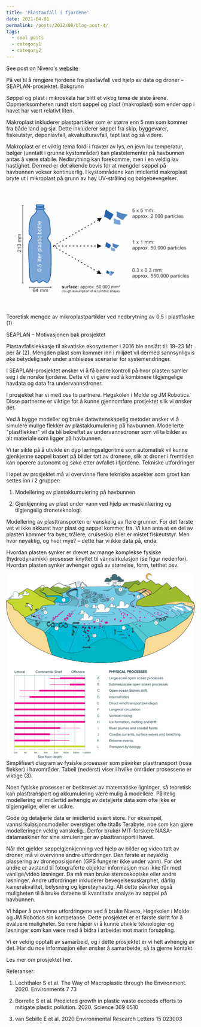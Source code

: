 ```yaml
---
title: 'Plastavfall i fjordene'
date: 2021-04-01
permalink: /posts/2012/08/blog-post-4/
tags:
  - cool posts
  - category1
  - category2
---
```


See post on Nivero's [website](https://www.nivero.no/blogg/plastavfall-i-fjordene)

På vei til å rengjøre fjordene fra plastavfall ved hjelp av data og droner – SEAPLAN-prosjektet.
Bakgrunn

Søppel og plast i mikroskala har blitt et viktig tema de siste årene. Oppmerksomheten rundt stort søppel og plast (makroplast) som ender opp i havet har vært relativt liten.

Makroplast inkluderer plastpartikler som er større enn 5 mm som kommer fra både land og sjø. Dette inkluderer søppel fra skip, byggevarer, fiskeutstyr, deponiavfall, akvakulturavfall, tapt last og så videre.

Makroplast er et viktig tema fordi i fravær av lys, en jevn lav temperatur, bølger (unntatt i grunne kystområder) kan plastelementer på havbunnen antas å være stabile. Nedbrytning kan forekomme, men i en veldig lav hastighet. Dermed er det økende bevis for at mengder søppel på havbunnen vokser kontinuerlig. I kystområdene kan imidlertid makroplast bryte ut i mikroplast på grunn av høy UV-stråling og bølgebevegelser.

![image](imgs2/plastflaske.jpeg)
Teoretisk mengde av mikroplastpartikler ved nedbrytning av 0,5 l plastflaske (1)

SEAPLAN – Motivasjonen bak prosjektet

Plastavfallslekkasje til akvatiske økosystemer i 2016 ble anslått til: 19–23 Mt per år (2). Mengden plast som kommer inn i miljøet vil dermed sannsynligvis øke betydelig selv under ambisiøse scenarier for systemendringer.

I SEAPLAN-prosjektet ønsker vi å få bedre kontroll på hvor plasten samler seg i de norske fjordene. Dette vil vi gjøre ved å kombinere tilgjengelige havdata og data fra undervannsdroner.

I prosjektet har vi med oss to partnere. Høgskolen i Molde og JM Robotics. Disse partnerne er viktige for å kunne gjennomføre prosjektet slik vi ønsker det.

Ved å bygge modeller og bruke datavitenskapelig metoder ønsker vi å simulere mulige flekker av plastakkumulering på havbunnen. Modellerte "plastflekker" vil da bli bekreftet av undervannsdroner som vil ta bilder av alt materiale som ligger på havbunnen.

Vi tar sikte på å utvikle en dyp læringsalgoritme som automatisk vil kunne gjenkjenne søppel basert på bilder tatt av dronene, slik at droner i fremtiden kan operere autonomt og søke etter avfallet i fjordene.
Tekniske utfordringer

I løpet av prosjektet må vi overvinne flere tekniske aspekter som grovt kan settes inn i 2 grupper:

1. Modellering av plastakkumulering på havbunnen

2. Gjenkjenning av plast under vann ved hjelp av maskinlæring og tilgjengelig droneteknologi.

Modellering av plasttransporten er vanskelig av flere grunner. For det første vet vi ikke akkurat hvor plast og søppel kommer fra. Vi kan anta at en del av plasten kommer fra byer, trålere, cruiseskip eller er mistet fiskeutstyr. Men hvor nøyaktig, og hvor mye? – dette har vi ikke data på, enda.

Hvordan plasten synker er drevet av mange komplekse fysiske (hydrodynamikk) prosesser knyttet til vannsirkulasjon (se figur nedenfor). Hvordan plasten synker avhenger også av størrelse, form, tetthet osv.

![image](imgs2/havstrommer.jpg)
Simplifisert diagram av fysiske prosesser som påvirker plasttransport (rosa flekker) i havområder. Tabell (nederst) viser i hvilke områder prosessene er viktige (3).

Noen fysiske prosesser er beskrevet av matematiske ligninger, så teoretisk kan plasttransport og akkumulering være mulig å modellere. Pålitelig modellering er imidlertid avhengig av detaljerte data som ofte ikke er tilgjengelige, eller er usikre.

Gode og detaljerte data er imidlertid svært store. For eksempel, vannsirkulasjonsmodeller overstiger ofte titalls Terabyte, noe som kan gjøre modelleringen veldig vanskelig.. Derfor bruker MIT-forskere NASA-datamaskiner for sine simuleringer av plasttransport i havet.

Når det gjelder søppelgjenkjenning ved hjelp av bilder og video tatt av droner, må vi overvinne andre utfordringer. Den første er nøyaktig plassering av droneposisjonen (GPS fungerer ikke under vann). For det andre er avstand til fotograferte objekter informasjon man ikke får med vanlige/video løsninger. Da må man bruke stereoskopiske eller andre løsninger. Andre utfordringer inkluderer bevegelsesuskarphet, dårlig kamerakvalitet, belysning og kjøretøyhastig. Alt dette påvirker også muligheten til å bruke dataene til kvantitativ analyse av søppel på havbunnen.

Vi håper å overvinne utfordringene ved å bruke Nivero, Høgskolen i Molde og JM Robotics sin kompetanse. Dette prosjektet er et første skritt for å evaluere muligheter. Seinere håper vi å kunne utvikle teknologier og løsninger som kan være med å bidra i arbeidet mot marin forsøpling. 


Vi er veldig opptatt av samarbeid, og i dette prosjektet er vi helt avhengig av det. Har du noe informasjon eller ønsker å samarbeide, så ta gjerne kontakt.


Les mer om prosjektet her.

Referanser:

1. Lechthaler S et al. The Way of Macroplastic through the Environment. 2020. Environments 7 73

2. Borrelle S et al. Predicted growth in plastic waste exceeds efforts to mitigate plastic pollution. 2020. Science 369 6510

3. van Sebille E et al. 2020 Environmental Research Letters 15 023003
